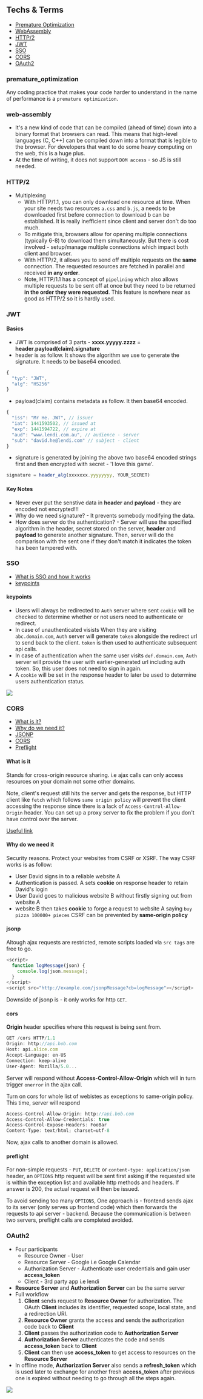## Techs & Terms

* [Premature Optimization](#premature_optimization)
* [WebAssembly](#web-assembly)
* [HTTP/2](#http/2)
* [JWT](#jwt)
* [SSO](#sso)
* [CORS](#cors)
* [OAuth2](#oauth2)

### premature_optimization
Any coding practice that makes your code harder to understand in the name of performance is a `premature optimization`.

### web-assembly
* It's a new kind of code that can be compiled (ahead of time) down into a binary format that browsers can read. This means that high-level languages (C, C++) can be compiled down into a format that is legible to the browser. For developers that want to do some heavy computing on the web, this is a huge plus.
* At the time of writing, it does not support `DOM access` - so JS is still needed.

### HTTP/2
* Multiplexing
  * With HTTP/1.1, you can only download one resource at time. When your site needs two resources `a.css` and `b.js`, a needs to be downloaded first
    before connection to download b can be established. It is really inefficient since client and server don't do too much.
  * To mitigate this, browsers allow for opening multiple connections (typically 6-8) to download them simultaneously. But there is cost involved - setup/manage multiple connections which impact both client and browser.
  * With HTTP/2, it allows you to send off multiple requests on the **same** connection. The requested resources are fetched in parallel and received
    **in any order**.
  * Note, HTTP/1.1 has a concept of `pipelining` which also allows multiple requests to be sent off at once but they need to be returned **in the order they were requested**. This feature is nowhere near as good as HTTP/2 so it is hardly used.

### JWT

#### Basics

* JWT is comprised of 3 parts - **xxxx.yyyyy.zzzz** = **header**.**payload(claim)**.**signature**
* header is as follow. It shows the algorithm we use to generate the signature. It needs to be base64 encoded.
```js
{
  "typ": "JWT",
  "alg": "HS256"
}
```
* payload(claim) contains metadata as follow. It then base64 encoded.
```js
{
  "iss": "Mr He. JWT", // issuer
  "iat": 1441593502, // issued at
  "exp": 1441594722, // expire at
  "aud": "www.lendi.com.au", // audience - server
  "sub": "david.he@lendi.com" // subject - client
}
```
* signature is generated by joining the above two base64 encoded strings first and then encrypted with secret - 'I love this game'.
```js
signature = header_alg(xxxxxxx.yyyyyyyy, YOUR_SECRET)
```

#### Key Notes

* Never ever put the senstive data in **header** and **payload** - they are encoded not encrypted!!!
* Why do we need signature? - It prevents somebody modifying the data.
* How does server do the authentication? - Server will use the specified algorithm in the header, secret stored on the server, **header** and **payload** to generate another signature. Then, server will do the comparison with the sent one if they don't match it indicates the token has been tampered with.


### SSO

* [What is SSO and how it works](https://auth0.com/blog/what-is-and-how-does-single-sign-on-work/)
* [keypoints](#keypoints)

#### keypoints
* Users will always be redirected to `Auth` server where sent `cookie` will be checked to determine whether or not users need to authenticate or redirect.
* In case of unauthenticated visists When they are visiting `abc.domain.com`, `Auth` server will generate `token` alongside the redirect url to send back to the client. `token` is then used to authenticate subsequent api calls.
* In case of authentication when the same user visits `def.domain.com`, `Auth` server will provide the user with earlier-generated url including auth token. So, this user does not need to sign in again.
* A `cookie` will be set in the response header to later be used to determine users authentication status.

![](./sso_auth0.png)


### CORS

* [What is it?](#what-is-it)
* [Why do we need it?](#why-do-we-need-it)
* [JSONP](#jsonp)
* [CORS](#cors)
* [Preflight](#preflight)

#### What is it
Stands for cross-origin resource sharing. i.e ajax calls can only access resources on your domain not some other domains.

Note, client's request still hits the server and gets the response, but HTTP client like `fetch` which follows `same origin policy` will prevent the client accessing the response since there is a lack of `Access-Control-Allow-Origin` header. You can set up a proxy server to fix the problem if you don't have control over the server.

[Useful link](https://stackoverflow.com/questions/43871637/no-access-control-allow-origin-header-is-present-on-the-requested-resource-whe/43881141#43881141)

#### Why do we need it
Security reasons. Protect your websites from CSRF or XSRF. The way CSRF works is as follow:
  * User David signs in to a reliable website A
  * Authentication is passed. A sets **cookie** on response header to retain David's login
  * User David goes to malicious website B without firstly signing out from website A
  * website B then takes **cookie** to forge a request to website A saying `buy pizza 100000+ pieces`
CSRF can be prevented by **same-origin policy**

#### jsonp
Altough ajax requests are restricted, remote scripts loaded via `src tags` are free to go.
```js
<script>
  function logMessage(json) {
    console.log(json.message);
  }
</script>
<script src="http://example.com/jsonpMessage?cb=logMessage"></script>
```
Downside of jsonp is - it only works for http `GET`.

#### cors
**Origin** header specifies where this request is being sent from.
```js
GET /cors HTTP/1.1
Origin: http://api.bob.com
Host: api.alice.com
Accept-Language: en-US
Connection: keep-alive
User-Agent: Mozilla/5.0...
```
Server will respond without **Access-Control-Allow-Origin** which will in turn trigger `onerror` in the ajax call.

Turn on cors for whole list of webistes as exceptions to same-origin policy. This time, server will respond
```js
Access-Control-Allow-Origin: http://api.bob.com
Access-Control-Allow-Credentials: true
Access-Control-Expose-Headers: FooBar
Content-Type: text/html; charset=utf-8
```
Now, ajax calls to another domain is allowed.

#### preflight
For non-simple requests - `PUT`, `DELETE` or `content-type: application/json` header, an `OPTIONS` http request will be sent first asking if the requested site is within the exception list and available http methods and headers. If answer is 200, the actual request will then be issued.

To avoid sending too many `OPTIONS`, One approach is - frontend sends ajax to its server (only serves up frontend code) which then forwards the requests to api server - backend. Because the communication is between two servers, preflight calls are completed avoided.

### OAuth2

* Four participants
  * Resource Owner - User
  * Resource Server - Google i.e Google Calendar
  * Authorization Server - Authenticate user credentials and gain user **access_token**
  * Client - 3rd party app i.e lendi
* **Resource Server** and **Authorization Server** can be the same server
* Full workflow
  1. **Client** sends request to **Resource Owner** for authorization. The OAuth **Client** includes its identifier, requested scope, local state, and a redirection URI.
  2. **Resource Owner** grants the access and sends the authorization code back to **Client**
  3. **Client** passes the authorization code to **Authorization Server**
  4. **Authorization Server** authenticates the code and sends **access_token** back to **Client**
  5. **Client** can then use **access_token** to get access to resources on the **Resource Server**
* In offline mode, **Authorization Server** also sends a **refresh_token** which is used later to exchange for another fresh **access_token** after previous one is expired without needing to go through all the steps again.

![](./oauth_2.png)
